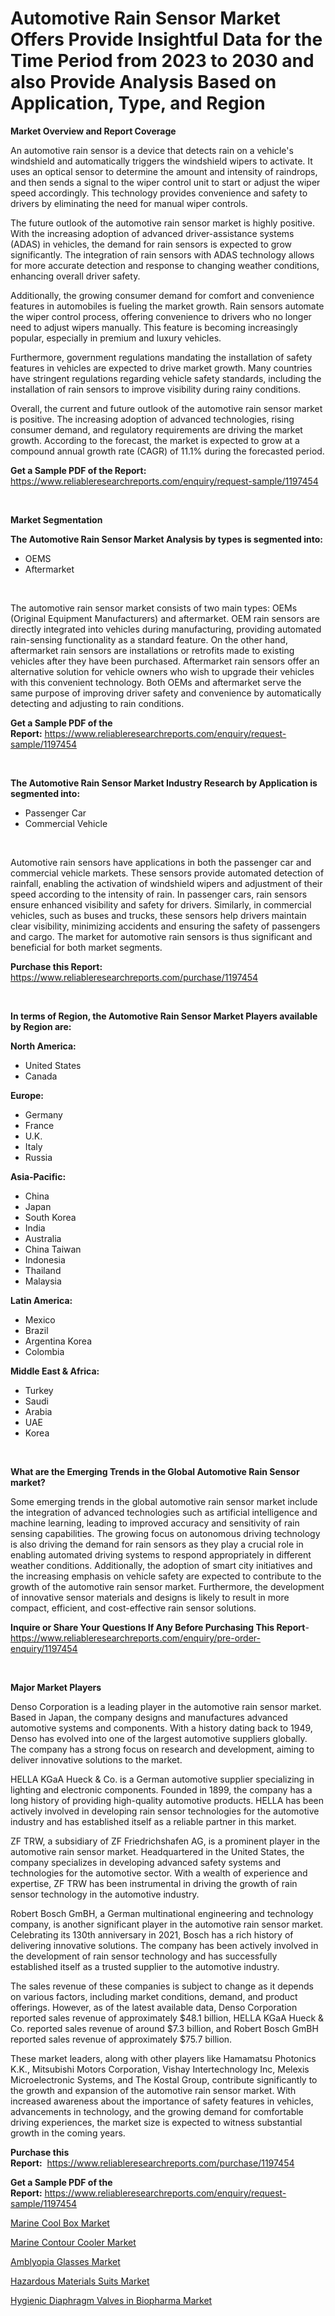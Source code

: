 <p><h1>Automotive Rain Sensor Market Offers Provide Insightful Data for the Time Period from 2023 to 2030 and also Provide Analysis Based on Application, Type, and Region</h1></p><p><strong>Market Overview and Report Coverage</strong></p>
<p><p>An automotive rain sensor is a device that detects rain on a vehicle's windshield and automatically triggers the windshield wipers to activate. It uses an optical sensor to determine the amount and intensity of raindrops, and then sends a signal to the wiper control unit to start or adjust the wiper speed accordingly. This technology provides convenience and safety to drivers by eliminating the need for manual wiper controls.</p><p>The future outlook of the automotive rain sensor market is highly positive. With the increasing adoption of advanced driver-assistance systems (ADAS) in vehicles, the demand for rain sensors is expected to grow significantly. The integration of rain sensors with ADAS technology allows for more accurate detection and response to changing weather conditions, enhancing overall driver safety.</p><p>Additionally, the growing consumer demand for comfort and convenience features in automobiles is fueling the market growth. Rain sensors automate the wiper control process, offering convenience to drivers who no longer need to adjust wipers manually. This feature is becoming increasingly popular, especially in premium and luxury vehicles.</p><p>Furthermore, government regulations mandating the installation of safety features in vehicles are expected to drive market growth. Many countries have stringent regulations regarding vehicle safety standards, including the installation of rain sensors to improve visibility during rainy conditions.</p><p>Overall, the current and future outlook of the automotive rain sensor market is positive. The increasing adoption of advanced technologies, rising consumer demand, and regulatory requirements are driving the market growth. According to the forecast, the market is expected to grow at a compound annual growth rate (CAGR) of 11.1% during the forecasted period.</p></p>
<p><strong>Get a Sample PDF of the Report:</strong> <a href="https://www.reliableresearchreports.com/enquiry/request-sample/1197454">https://www.reliableresearchreports.com/enquiry/request-sample/1197454</a></p>
<p>&nbsp;</p>
<p><strong>Market Segmentation</strong></p>
<p><strong>The Automotive Rain Sensor Market Analysis by types is segmented into:</strong></p>
<p><ul><li>OEMS</li><li>Aftermarket</li></ul></p>
<p>&nbsp;</p>
<p><p>The automotive rain sensor market consists of two main types: OEMs (Original Equipment Manufacturers) and aftermarket. OEM rain sensors are directly integrated into vehicles during manufacturing, providing automated rain-sensing functionality as a standard feature. On the other hand, aftermarket rain sensors are installations or retrofits made to existing vehicles after they have been purchased. Aftermarket rain sensors offer an alternative solution for vehicle owners who wish to upgrade their vehicles with this convenient technology. Both OEMs and aftermarket serve the same purpose of improving driver safety and convenience by automatically detecting and adjusting to rain conditions.</p></p>
<p><strong>Get a Sample PDF of the Report:</strong>&nbsp;<a href="https://www.reliableresearchreports.com/enquiry/request-sample/1197454">https://www.reliableresearchreports.com/enquiry/request-sample/1197454</a></p>
<p>&nbsp;</p>
<p><strong>The Automotive Rain Sensor Market Industry Research by Application is segmented into:</strong></p>
<p><ul><li>Passenger Car</li><li>Commercial Vehicle</li></ul></p>
<p>&nbsp;</p>
<p><p>Automotive rain sensors have applications in both the passenger car and commercial vehicle markets. These sensors provide automated detection of rainfall, enabling the activation of windshield wipers and adjustment of their speed according to the intensity of rain. In passenger cars, rain sensors ensure enhanced visibility and safety for drivers. Similarly, in commercial vehicles, such as buses and trucks, these sensors help drivers maintain clear visibility, minimizing accidents and ensuring the safety of passengers and cargo. The market for automotive rain sensors is thus significant and beneficial for both market segments.</p></p>
<p><strong>Purchase this Report:</strong>&nbsp; <a href="https://www.reliableresearchreports.com/purchase/1197454">https://www.reliableresearchreports.com/purchase/1197454</a></p>
<p>&nbsp;</p>
<p><strong>In terms of Region, the Automotive Rain Sensor Market Players available by Region are:</strong></p>
<p>
    <p> <strong> North America: </strong>
        <ul>
            <li>United States</li>
            <li>Canada</li>
        </ul>
        </p> 
    <p> <strong> Europe: </strong>
        <ul>
            <li>Germany</li>
            <li>France</li>
            <li>U.K.</li>
            <li>Italy</li>
            <li>Russia</li>
        </ul>
        </p> 
    <p> <strong> Asia-Pacific: </strong>
        <ul>
            <li>China</li>
            <li>Japan</li>
            <li>South Korea</li>
            <li>India</li>
            <li>Australia</li>
            <li>China Taiwan</li>
            <li>Indonesia</li>
            <li>Thailand</li>
            <li>Malaysia</li>
        </ul>
        </p> 
    <p> <strong> Latin America: </strong>
        <ul>
            <li>Mexico</li>
            <li>Brazil</li>
            <li>Argentina Korea</li>
            <li>Colombia</li>
        </ul>
        </p> 
    <p> <strong> Middle East & Africa: </strong>
        <ul>
            <li>Turkey</li>
            <li>Saudi</li>
            <li>Arabia</li>
            <li>UAE</li>
            <li>Korea</li>
        </ul>
    </p>
    </p>
<p>&nbsp;</p>
<p><strong>What are the Emerging Trends in the Global Automotive Rain Sensor market?</strong></p>
<p><p>Some emerging trends in the global automotive rain sensor market include the integration of advanced technologies such as artificial intelligence and machine learning, leading to improved accuracy and sensitivity of rain sensing capabilities. The growing focus on autonomous driving technology is also driving the demand for rain sensors as they play a crucial role in enabling automated driving systems to respond appropriately in different weather conditions. Additionally, the adoption of smart city initiatives and the increasing emphasis on vehicle safety are expected to contribute to the growth of the automotive rain sensor market. Furthermore, the development of innovative sensor materials and designs is likely to result in more compact, efficient, and cost-effective rain sensor solutions.</p></p>
<p><strong>Inquire or Share Your Questions If Any Before Purchasing This Report</strong>- <a href="https://www.reliableresearchreports.com/enquiry/pre-order-enquiry/1197454">https://www.reliableresearchreports.com/enquiry/pre-order-enquiry/1197454</a></p>
<p>&nbsp;</p>
<p><strong>Major Market Players</strong></p>
<p><p>Denso Corporation is a leading player in the automotive rain sensor market. Based in Japan, the company designs and manufactures advanced automotive systems and components. With a history dating back to 1949, Denso has evolved into one of the largest automotive suppliers globally. The company has a strong focus on research and development, aiming to deliver innovative solutions to the market.</p><p>HELLA KGaA Hueck & Co. is a German automotive supplier specializing in lighting and electronic components. Founded in 1899, the company has a long history of providing high-quality automotive products. HELLA has been actively involved in developing rain sensor technologies for the automotive industry and has established itself as a reliable partner in this market.</p><p>ZF TRW, a subsidiary of ZF Friedrichshafen AG, is a prominent player in the automotive rain sensor market. Headquartered in the United States, the company specializes in developing advanced safety systems and technologies for the automotive sector. With a wealth of experience and expertise, ZF TRW has been instrumental in driving the growth of rain sensor technology in the automotive industry.</p><p>Robert Bosch GmBH, a German multinational engineering and technology company, is another significant player in the automotive rain sensor market. Celebrating its 130th anniversary in 2021, Bosch has a rich history of delivering innovative solutions. The company has been actively involved in the development of rain sensor technology and has successfully established itself as a trusted supplier to the automotive industry.</p><p>The sales revenue of these companies is subject to change as it depends on various factors, including market conditions, demand, and product offerings. However, as of the latest available data, Denso Corporation reported sales revenue of approximately $48.1 billion, HELLA KGaA Hueck & Co. reported sales revenue of around $7.3 billion, and Robert Bosch GmBH reported sales revenue of approximately $75.7 billion.</p><p>These market leaders, along with other players like Hamamatsu Photonics K.K., Mitsubishi Motors Corporation, Vishay Intertechnology Inc, Melexis Microelectronic Systems, and The Kostal Group, contribute significantly to the growth and expansion of the automotive rain sensor market. With increased awareness about the importance of safety features in vehicles, advancements in technology, and the growing demand for comfortable driving experiences, the market size is expected to witness substantial growth in the coming years.</p></p>
<p><strong>Purchase this Report:</strong>&nbsp;&nbsp;<a href="https://www.reliableresearchreports.com/purchase/1197454">https://www.reliableresearchreports.com/purchase/1197454</a></p>
<p></p>
<p><strong>Get a Sample PDF of the Report:</strong>&nbsp;<a href="https://www.reliableresearchreports.com/enquiry/request-sample/1197454">https://www.reliableresearchreports.com/enquiry/request-sample/1197454</a></p>
<p><p><a href="https://www.linkedin.com/pulse/marine-cool-box-market-size-share-global-analysis-report-ylore/">Marine Cool Box Market</a></p><p><a href="https://www.linkedin.com/pulse/marine-contour-cooler-market-size-growth-forecast-from-2023-oehle/">Marine Contour Cooler Market</a></p><p><a href="https://medium.com/@hugthess010/amblyopia-glasses-market-competitive-analysis-market-trends-and-forecast-to-2030-4717aad6abd9">Amblyopia Glasses Market</a></p><p><a href="https://medium.com/@moribenton733320/hazardous-materials-suits-market-trends-forecast-and-competitive-analysis-to-2030-4e77546cbb83">Hazardous Materials Suits Market</a></p><p><a href="https://www.linkedin.com/pulse/hygienic-diaphragm-valves-biopharma-market-research-report-kfw3e/">Hygienic Diaphragm Valves in Biopharma Market</a></p></p>